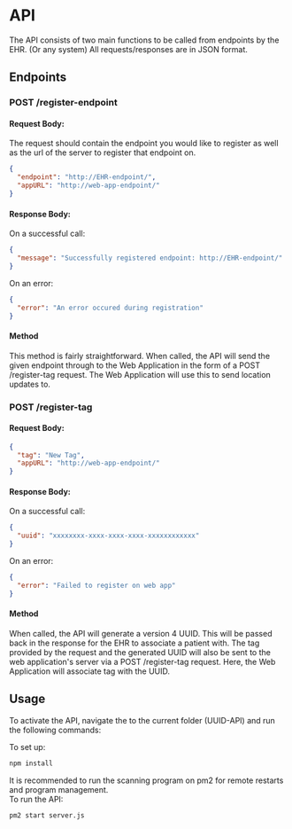 # API 

The API consists of two main functions to be called from endpoints by the EHR. (Or any system)
All requests/responses are in JSON format.

## Endpoints

### POST /register-endpoint

#### Request Body:

The request should contain the endpoint you would like to register as well as the url of the server to register that endpoint on.

```json
{
  "endpoint": "http://EHR-endpoint/",
  "appURL": "http://web-app-endpoint/"
}
```

#### Response Body:

On a successful call:

```json
{
  "message": "Successfully registered endpoint: http://EHR-endpoint/"
}
```

On an error: 

```json
{
  "error": "An error occured during registration"
}
```

#### Method

This method is fairly straightforward. When called, the API will send the given endpoint through to the Web Application in the form of a POST /register-tag request.
The Web Application will use this to send location updates to.

### POST /register-tag

#### Request Body:

```json
{
  "tag": "New Tag",
  "appURL": "http://web-app-endpoint/"
}
```

#### Response Body:

On a successful call:

```json
{
  "uuid": "xxxxxxxx-xxxx-xxxx-xxxx-xxxxxxxxxxxx"
}
```

On an error: 

```json
{
  "error": "Failed to register on web app"
}
```

#### Method

When called, the API will generate a version 4 UUID. This will be passed back in the response for the EHR to associate a patient with. The tag provided by the request and the generated UUID will also be sent to the web application's server via a POST /register-tag request. Here, the Web Application will associate tag with the UUID. 

## Usage

To activate the API, navigate the to the current folder (UUID-API) and run the following commands:

To set up:

```bash
npm install
```

It is recommended to run the scanning program on pm2 for remote restarts and program management.  
To run the API:

```bash
pm2 start server.js
```